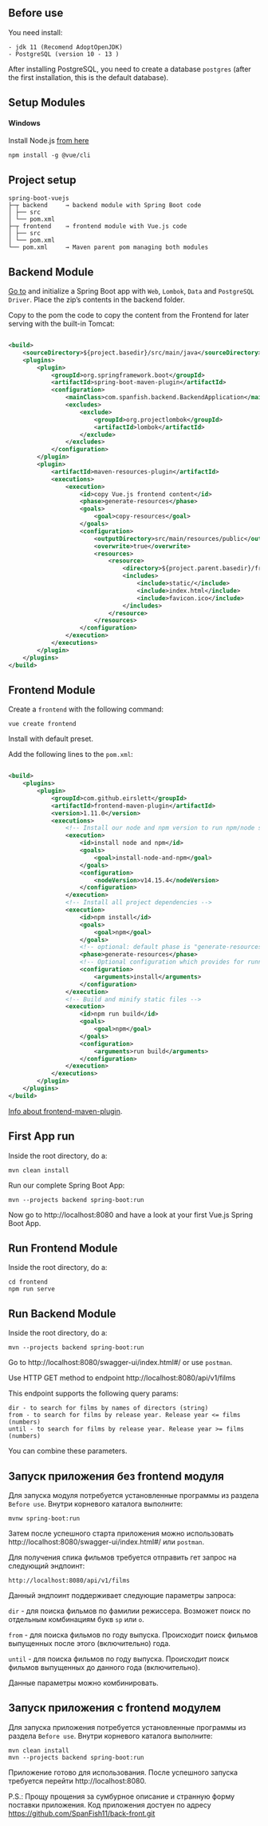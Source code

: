 ## Before use

You need install:

```
- jdk 11 (Recomend AdoptOpenJDK)
- PostgreSQL (version 10 - 13 )
```

After installing PostgreSQL, you need to create a database `postgres` (after the first installation, this is the default
database).

## Setup Modules

#### Windows

Install Node.js [from here](https://nodejs.org/en/)

```
npm install -g @vue/cli
```

## Project setup

```
spring-boot-vuejs
├─┬ backend     → backend module with Spring Boot code
│ ├── src
│ └── pom.xml
├─┬ frontend    → frontend module with Vue.js code
│ ├── src
│ └── pom.xml
└── pom.xml     → Maven parent pom managing both modules
```

## Backend Module

[Go to](https://start.spring.io/) and initialize a Spring Boot app with `Web`, `Lombok`, `Data` and `PostgreSQL Driver`.
Place the zip’s contents in the backend folder.

Copy to the pom the code to copy the content from the Frontend for later serving with the built-in Tomcat:

```xml

<build>
    <sourceDirectory>${project.basedir}/src/main/java</sourceDirectory>
    <plugins>
        <plugin>
            <groupId>org.springframework.boot</groupId>
            <artifactId>spring-boot-maven-plugin</artifactId>
            <configuration>
                <mainClass>com.spanfish.backend.BackendApplication</mainClass>
                <excludes>
                    <exclude>
                        <groupId>org.projectlombok</groupId>
                        <artifactId>lombok</artifactId>
                    </exclude>
                </excludes>
            </configuration>
        </plugin>
        <plugin>
            <artifactId>maven-resources-plugin</artifactId>
            <executions>
                <execution>
                    <id>copy Vue.js frontend content</id>
                    <phase>generate-resources</phase>
                    <goals>
                        <goal>copy-resources</goal>
                    </goals>
                    <configuration>
                        <outputDirectory>src/main/resources/public</outputDirectory>
                        <overwrite>true</overwrite>
                        <resources>
                            <resource>
                                <directory>${project.parent.basedir}/frontend/target/dist</directory>
                                <includes>
                                    <include>static/</include>
                                    <include>index.html</include>
                                    <include>favicon.ico</include>
                                </includes>
                            </resource>
                        </resources>
                    </configuration>
                </execution>
            </executions>
        </plugin>
    </plugins>
</build>
```

## Frontend Module

Create a `frontend` with the following command:

```
vue create frontend
```

Install with default preset.

Add the following lines to the `pom.xml`:

```xml

<build>
    <plugins>
        <plugin>
            <groupId>com.github.eirslett</groupId>
            <artifactId>frontend-maven-plugin</artifactId>
            <version>1.11.0</version>
            <executions>
                <!-- Install our node and npm version to run npm/node scripts-->
                <execution>
                    <id>install node and npm</id>
                    <goals>
                        <goal>install-node-and-npm</goal>
                    </goals>
                    <configuration>
                        <nodeVersion>v14.15.4</nodeVersion>
                    </configuration>
                </execution>
                <!-- Install all project dependencies -->
                <execution>
                    <id>npm install</id>
                    <goals>
                        <goal>npm</goal>
                    </goals>
                    <!-- optional: default phase is "generate-resources" -->
                    <phase>generate-resources</phase>
                    <!-- Optional configuration which provides for running any npm command -->
                    <configuration>
                        <arguments>install</arguments>
                    </configuration>
                </execution>
                <!-- Build and minify static files -->
                <execution>
                    <id>npm run build</id>
                    <goals>
                        <goal>npm</goal>
                    </goals>
                    <configuration>
                        <arguments>run build</arguments>
                    </configuration>
                </execution>
            </executions>
        </plugin>
    </plugins>
</build>
```

[Info about frontend-maven-plugin](https://github.com/eirslett/frontend-maven-plugin).

## First App run

Inside the root directory, do a:

```
mvn clean install
```

Run our complete Spring Boot App:

```
mvn --projects backend spring-boot:run
```

Now go to http://localhost:8080 and have a look at your first Vue.js Spring Boot App.

## Run Frontend Module

Inside the root directory, do a:

```
cd frontend
npm run serve
```

## Run Backend Module

Inside the root directory, do a:

```
mvn --projects backend spring-boot:run
```

Go to http://localhost:8080/swagger-ui/index.html#/ or use `postman`.

Use HTTP GET method to endpoint http://localhost:8080/api/v1/films

This endpoint supports the following query params:

```
dir - to search for films by names of directors (string)
from - to search for films by release year. Release year <= films  (numbers)
until - to search for films by release year. Release year >= films (numbers)
```

You can combine these parameters.

## Запуск приложения без frontend модуля

Для запуска модуля потребуется установленные программы из раздела `Before use`. 
Внутри корневого каталога выполните:

```
mvnw spring-boot:run
```

Затем после успешного старта приложения можно использовать http://localhost:8080/swagger-ui/index.html#/ или `postman`.

Для получения спика фильмов требуется отправить гет запрос на следующий эндпоинт:

```
http://localhost:8080/api/v1/films
```

Данный эндпоинт поддерживает следующие параметры запроса:

`dir` - для поиска фильмов по фамилии режиссера. Возможет поиск по отдельным комбинациям букв `sp` или `o`.

`from` - для поиска фильмов по году выпуска. Происходит поиск фильмов выпущенных после этого (включительно) года.

`until` - для поиска фильмов по году выпуска. Происходит поиск фильмов выпущенных до данного года (включительно).

Данные параметры можно комбинировать.

## Запуск приложения с frontend модулем

Для запуска приложения потребуется установленные программы из раздела `Before use`. 
Внутри корневого каталога выполните:

```
mvn clean install
mvn --projects backend spring-boot:run
```

Приложение готово для использования.
После успешного запуска требуется перейти http://localhost:8080.


P.S.: Прощу прощения за сумбурное описание и странную форму поставки приложения. Код приложения достуен по адресу https://github.com/SpanFish11/back-front.git
